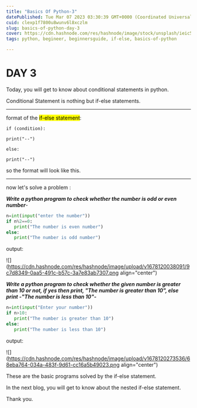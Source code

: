 ```yaml
---
title: "Basics Of Python-3"
datePublished: Tue Mar 07 2023 03:30:39 GMT+0000 (Coordinated Universal Time)
cuid: clexp1f7800u8wunv6l8xczlm
slug: basics-of-python-day-3
cover: https://cdn.hashnode.com/res/hashnode/image/stock/unsplash/ieic5Tq8YMk/upload/c1ce9e3c2f5d121186d7add3aba3fa86.jpeg
tags: python, begineer, beginnersguide, if-else, basics-of-python

---
```


# DAY 3

Today, you will get to know about conditional statements in python.

Conditional Statement is nothing but if-else statements.

---

format of the <mark>if-else statement</mark>:

`if (condition):`

`print("--")`

`else:`

`print("--")`

so the format will look like this.

---

now let's solve a problem :

***Write a python program to check whether the number is odd or even number***\-

```python
n=int(input("enter the number"))
if n%2==0:
   print("The number is even number")
else:
   print("The number is odd number")
```

output:

![](https://cdn.hashnode.com/res/hashnode/image/upload/v1678120038091/9c7d8349-0aa5-491c-b57c-3a7e83ab7307.png align="center")

***Write a python program to check whether the given number is greater than 10 or not, if yes then print, "The number is greater than 10", else print -"The number is less than 10"-***

```python
n=int(input("Enter your number"))
if n>10:
   print("The number is greater than 10")
else:
   print("The number is less than 10")
```

output:

![](https://cdn.hashnode.com/res/hashnode/image/upload/v1678120273536/68eba764-034a-483f-9d61-cc16a5b49023.png align="center")

These are the basic programs solved by the if-else statement.

In the next blog, you will get to know about the nested if-else statement.

Thank you.